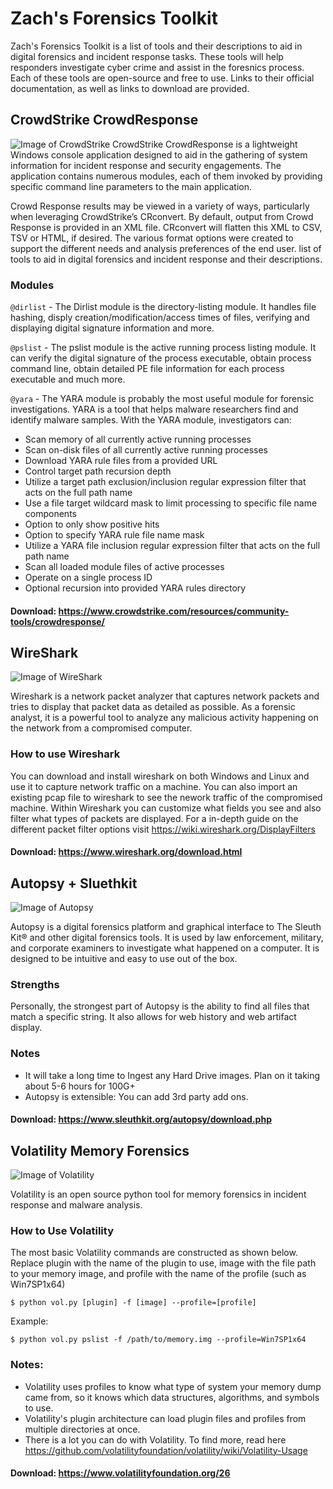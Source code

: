 # Zach's Forensics Toolkit
Zach's Forensics Toolkit is a list of tools and their descriptions to aid in digital forensics and incident response tasks. These tools will help responders investigate cyber crime and assist in the foresnics process. Each of these tools are open-source and free to use. Links to their official documentation, as well as links to download are provided. 

## CrowdStrike CrowdResponse
![Image of CrowdStrike](https://s3.amazonaws.com/awsmp-logos/CrowdStrike-02042016.png)
CrowdStrike CrowdResponse is a lightweight Windows console application designed to aid in the gathering of system information for incident response and security engagements. The application contains numerous modules, each of them invoked by providing specific command line parameters to the main application.

Crowd Response results may be viewed in a variety of ways, particularly when leveraging CrowdStrike’s CRconvert. By default, output from Crowd Response is provided in an XML file. CRconvert will flatten this XML to CSV, TSV or HTML, if desired. The various format options were created to support the different needs and analysis preferences of the end user. list of tools to aid in digital forensics and incident response and their descriptions.
### Modules
`@dirlist` - The Dirlist module is the directory-listing module. It handles file hashing, disply creation/modification/access times of files, verifying and displaying digital signature information and more. 

`@pslist` - The pslist module is the active running process listing module. It can verify the digital signature of the process executable, obtain process command line, obtain detailed PE file information for each process executable and much more.

`@yara` - The YARA module is probably the most useful module for forensic investigations. YARA is a tool that helps malware researchers find and identify malware samples. With the YARA module, investigators can: 

* Scan memory of all currently active running processes
* Scan on-disk files of all currently active running processes
* Download YARA rule files from a provided URL
* Control target path recursion depth
* Utilize a target path exclusion/inclusion regular expression filter that acts on the full path name
* Use a file target wildcard mask to limit processing to specific file name components
* Option to only show positive hits
* Option to specify YARA rule file name mask
* Utilize a YARA file inclusion regular expression filter that acts on the full path name
* Scan all loaded module files of active processes
* Operate on a single process ID
* Optional recursion into provided YARA rules directory

#### Download: https://www.crowdstrike.com/resources/community-tools/crowdresponse/


## WireShark
![Image of WireShark](https://i1.wp.com/ape-360.com/wp-content/uploads/2019/02/Wireshark-e1550856586947.png?fit=520%2C245&ssl=1)

Wireshark is a network packet analyzer that captures network packets and tries to display that packet data as detailed as possible. As a forensic analyst, it is a powerful tool to analyze any malicious activity happening on the network from a compromised computer. 

### How to use Wireshark
You can download and install wireshark on both Windows and Linux and use it to capture network traffic on a machine. You can also import an existing pcap file to wireshark to see the nework traffic of the compromised machine. Within Wireshark you can customize what fields you see and also filter what types of packets are displayed. For a in-depth guide on the different packet filter options visit https://wiki.wireshark.org/DisplayFilters

#### Download: https://www.wireshark.org/download.html

## Autopsy + Sluethkit
![Image of Autopsy](https://www.concise-courses.com/wp-content/uploads/2018/12/hacker-tool-autopsy-v1.png)

Autopsy is a digital forensics platform and graphical interface to The Sleuth Kit® and other digital forensics tools. It is used by law enforcement, military, and corporate examiners to investigate what happened on a computer. It is designed to be intuitive and easy to use out of the box. 

### Strengths
Personally, the strongest part of Autopsy is the ability to find all files that match a specific string. It also allows for web history and web artifact display. 

### Notes
* It will take a long time to Ingest any Hard Drive images. Plan on it taking about 5-6 hours for 100G+
* Autopsy is extensible: You can add 3rd party add ons. 

#### Download: https://www.sleuthkit.org/autopsy/download.php

## Volatility Memory Forensics
![Image of Volatility](https://www.volexity.com/wp-content/uploads/2017/03/TVP_VolatilityLogo.png)

Volatility is an open source python tool for memory forensics in incident response and malware analysis. 

### How to Use Volatility
The most basic Volatility commands are constructed as shown below. Replace plugin with the name of the plugin to use, image with the file path to your memory image, and profile with the name of the profile (such as Win7SP1x64)

```$ python vol.py [plugin] -f [image] --profile=[profile]```

Example:

```$ python vol.py pslist -f /path/to/memory.img --profile=Win7SP1x64```

### Notes:
* Volatility uses profiles to know what type of system your memory dump came from, so it knows which data structures, algorithms, and symbols to use.
* Volatility's plugin architecture can load plugin files and profiles from multiple directories at once.
* There is a lot you can do with Volatility. To find more, read here https://github.com/volatilityfoundation/volatility/wiki/Volatility-Usage

#### Download: https://www.volatilityfoundation.org/26

